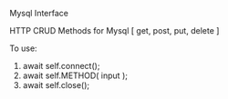 Mysql Interface

HTTP CRUD Methods for Mysql
[ get, post, put, delete ]

To use:
  1. await self.connect();
  2. await self.METHOD( input );
  3. await self.close();